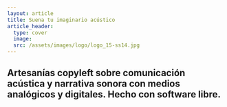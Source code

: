 ```yaml
---
layout: article
title: Suena tu imaginario acústico
article_header:
  type: cover
  image:
  src: /assets/images/logo/logo_15-ss14.jpg
---
```


<div class="hero hero--center">
  <div class="hero__content">
    <i class="fa-thin fa-galaxy"></i> <h2>Artesanías copyleft sobre comunicación acústica y narrativa sonora con medios analógicos y digitales.  Hecho con software libre.</h2>
  </div>
</div>
